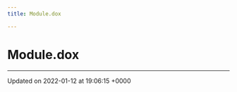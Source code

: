 ```yaml
---
title: Module.dox

---
```


# Module.dox








-------------------------------

Updated on 2022-01-12 at 19:06:15 +0000
